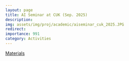 ```yaml
---
layout: page
title: AI Seminar at CUK (Sep. 2025) 
description: 
img: assets/img/proj/academic/aiseminar_cuk_2025.JPG
redirect: 
importance: 991
category: Activities
---
```


<a href='[https://drive.google.com/file/d/1mYIU-qiHr_-0bxnH6S-IzPsDiDHQBHQW/view?usp=sharing](https://drive.google.com/file/d/1SX11KYNdA59PBGyK2nnR9dnydjaUojYn/view?usp=drive_link)'> Materials </a>


